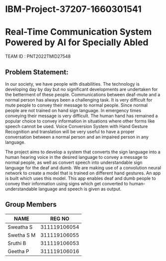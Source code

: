 # IBM-Project-37207-1660301541
# Real-Time Communication System Powered by AI for Specially Abled

TEAM ID : PNT2022TMID27548

## Problem Statement:

In our society, we have people with disabilities. The technology is developing day by day but no significant developments are undertaken for the betterment of these people. Communications between deaf-mute and a normal person has always been a challenging task. It is very difficult for mute people to convey their message to normal people. Since normal people are not trained on hand sign language. In emergency times conveying their message is very difficult. The human hand has remained a popular choice to convey information in situations where other forms like speech cannot be used. Voice Conversion System with Hand Gesture Recognition and translation will be very useful to have a proper conversation between a normal person and an impaired person in any language.

The project aims to develop a system that converts the sign language into a human hearing voice in the desired language to convey a message to normal people, as well as convert speech into understandable sign language for the deaf and dumb. We are making use of a convolution neural network to create a model that is trained on different hand gestures. An app is built which uses this model. This app enables deaf and dumb people to convey their information using signs which get converted to human-understandable language and speech is given as output.

## Group Members
|     NAME     |     REG NO     |  
| -------------|  ------------- |       
| Sweatha S    | 311119106054   | 
| Swetha S M   | 311119106055   | 
| Sruthi B     | 311119106053   |
| Geetha P     | 311119106016   |
